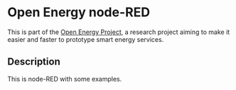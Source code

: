 # Open Energy node-RED

This is part of the [Open Energy Project](http://op-en.se/), a research project aiming to make it easier and faster to prototype smart energy services.

## Description

This is node-RED with some examples.
